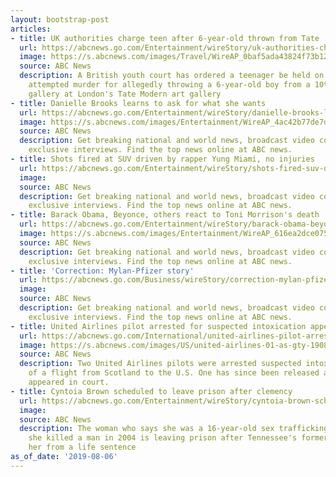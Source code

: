 ```yaml
---
layout: bootstrap-post
articles:
- title: UK authorities charge teen after 6-year-old thrown from Tate
  url: https://abcnews.go.com/Entertainment/wireStory/uk-authorities-charge-teen-year-thrown-tate-64807322
  image: https://s.abcnews.com/images/Travel/WireAP_0baf5ada43824f73b1280b6fc7d52364_16x9_992.jpg
  source: ABC News
  description: A British youth court has ordered a teenager be held on a charge of
    attempted murder for allegedly throwing a 6-year-old boy from a 10th-floor viewing
    gallery at London's Tate Modern art gallery
- title: Danielle Brooks learns to ask for what she wants
  url: https://abcnews.go.com/Entertainment/wireStory/danielle-brooks-learns-64807320
  image: https://s.abcnews.com/images/Entertainment/WireAP_4ac42b77de7d4bf2a7cd4aea49b2c6d5_16x9_992.jpg
  source: ABC News
  description: Get breaking national and world news, broadcast video coverage, and
    exclusive interviews. Find the top news online at ABC news.
- title: Shots fired at SUV driven by rapper Yung Miami, no injuries
  url: https://abcnews.go.com/Entertainment/wireStory/shots-fired-suv-driven-rapper-yung-miami-injuries-64807251
  image: 
  source: ABC News
  description: Get breaking national and world news, broadcast video coverage, and
    exclusive interviews. Find the top news online at ABC news.
- title: Barack Obama, Beyonce, others react to Toni Morrison's death
  url: https://abcnews.go.com/Entertainment/wireStory/barack-obama-beyonce-react-toni-morrisons-death-64807134
  image: https://s.abcnews.com/images/Entertainment/WireAP_616ea2dce075435b91c8b2445a06c030_16x9_992.jpg
  source: ABC News
  description: Get breaking national and world news, broadcast video coverage, and
    exclusive interviews. Find the top news online at ABC news.
- title: 'Correction: Mylan-Pfizer story'
  url: https://abcnews.go.com/Business/wireStory/correction-mylan-pfizer-story-64807106
  image: 
  source: ABC News
  description: Get breaking national and world news, broadcast video coverage, and
    exclusive interviews. Find the top news online at ABC news.
- title: United Airlines pilot arrested for suspected intoxication appears in court
  url: https://abcnews.go.com/International/united-airlines-pilot-arrested-suspected-intoxication-appears-court/story?id=64802605
  image: https://s.abcnews.com/images/US/united-airlines-01-as-gty-190806_hpMain_16x9_992.jpg
  source: ABC News
  description: Two United Airlines pilots were arrested suspected intoxication ahead
    of a flight from Scotland to the U.S. One has since been released and another
    appeared in court.
- title: Cyntoia Brown scheduled to leave prison after clemency
  url: https://abcnews.go.com/Entertainment/wireStory/cyntoia-brown-scheduled-leave-prison-clemency-64806724
  image: 
  source: ABC News
  description: The woman who says she was a 16-year-old sex trafficking victim when
    she killed a man in 2004 is leaving prison after Tennessee's former governor spared
    her from a life sentence
as_of_date: '2019-08-06'
---
```


